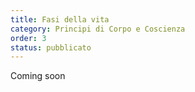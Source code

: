 ```yaml
---
title: Fasi della vita
category: Principi di Corpo e Coscienza
order: 3
status: pubblicato
---
```


Coming soon